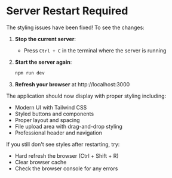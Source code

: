 # Server Restart Required

The styling issues have been fixed! To see the changes:

1. **Stop the current server**:
   - Press `Ctrl + C` in the terminal where the server is running

2. **Start the server again**:
   ```bash
   npm run dev
   ```

3. **Refresh your browser** at http://localhost:3000

The application should now display with proper styling including:
- Modern UI with Tailwind CSS
- Styled buttons and components
- Proper layout and spacing
- File upload area with drag-and-drop styling
- Professional header and navigation

If you still don't see styles after restarting, try:
- Hard refresh the browser (Ctrl + Shift + R)
- Clear browser cache
- Check the browser console for any errors
